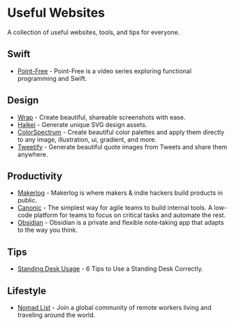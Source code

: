 # Useful Websites
A collection of useful websites, tools, and tips for everyone.

## Swift
- [Point-Free](https://www.pointfree.co/) - Point-Free is a video series exploring functional programming and Swift.

## Design
- [Wrap](https://wrap.so/) - Create beautiful, shareable screenshots with ease.
- [Haikei](https://haikei.app/) - Generate unique SVG design assets.
- [ColorSpectrum](https://colorspectrum.design/) - Create beautiful color palettes and apply them directly to any image, illustration, ui, gradient, and more.
- [Tweetify](https://xsgames.co/tweetify/) - Generate beautiful quote images from Tweets and share them anywhere.

## Productivity
- [Makerlog](https://getmakerlog.com/) - Makerlog is where makers & indie hackers build products in public.
- [Canonic](https://canonic.dev/) - The simplest way for agile teams to build internal tools. A low-code platform for teams to focus on critical tasks and automate the rest.
- [Obsidian](https://obsidian.md/) - Obsidian is a private and flexible note‑taking app that adapts to the way you think.

## Tips
- [Standing Desk Usage](https://www.healthline.com/nutrition/6-tips-for-using-a-standing-desk) - 6 Tips to Use a Standing Desk Correctly.

## Lifestyle
- [Nomad List](https://nomadlist.com/) - Join a global community of remote workers living and traveling around the world.
